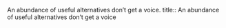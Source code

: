 An abundance of useful alternatives don’t get a voice.
title:: An abundance of useful alternatives don’t get a voice
